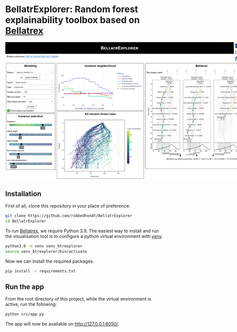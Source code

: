 # BellatrExplorer: Random forest explainability toolbox based on [Bellatrex](https://github.com/Klest94/Bellatrex)

<img src="src/assets/screenshots/dashboard_v2.png" alt="Dashboard Screenshot" style="max-width: 800px;"/>

## Installation
First of all, clone this repository in your place of preference:
```bash
git clone https://github.com/robbedhondt/BellatrExplorer
cd BellatrExplorer
```
To run [Bellatrex](https://github.com/Klest94/Bellatrex), we require Python 3.9. The easiest way to install and run the visualisation tool is to configure a python virtual environment with [venv](https://docs.python.org/3/library/venv.html).
```bash
python3.9 -m venv venv_btrexplorer
source venv_btrexplorer/bin/activate
```

Now we can install the required packages.
```bash
pip install -r requirements.txt
```

## Run the app
From the root directory of this project, while the virtual environment is active, run the following:
```bash
python src/app.py
```

The app will now be available on http://127.0.0.1:8050/.

